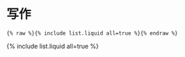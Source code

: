 # 写作

```
{% raw %}{% include list.liquid all=true %}{% endraw %}
```

{% include list.liquid all=true %}

